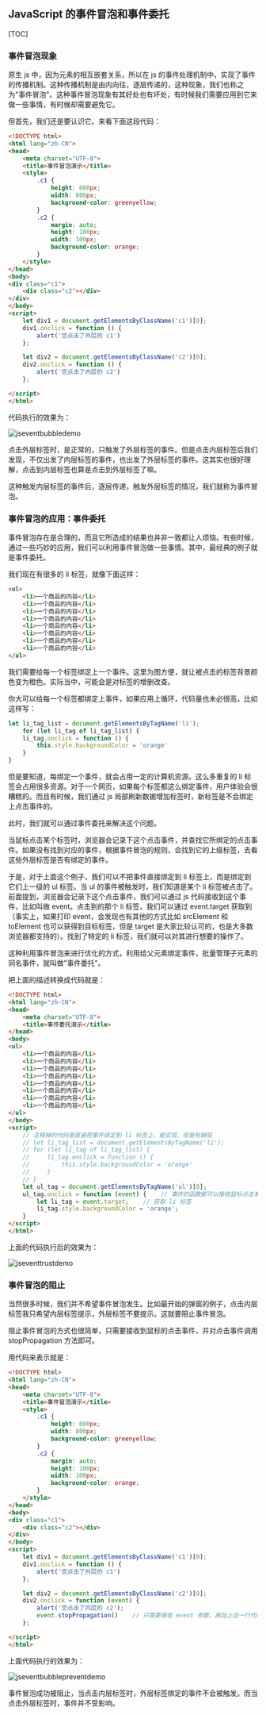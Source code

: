 ## JavaScript 的事件冒泡和事件委托

[TOC]

### 事件冒泡现象

原生 js 中，因为元素的相互嵌套关系，所以在 js 的事件处理机制中，实现了事件的传播机制。这种传播机制是由内向往，逐层传递的，这种现象，我们也称之为"事件冒泡"。这种事件冒泡现象有其好处也有坏处，有时候我们需要应用到它来做一些事情，有时候却需要避免它。

但首先，我们还是要认识它。来看下面这段代码：

```html
<!DOCTYPE html>
<html lang="zh-CN">
<head>
    <meta charset="UTF-8">
    <title>事件冒泡演示</title>
    <style>
        .c1 {
            height: 600px;
            width: 800px;
            background-color: greenyellow;
        }
        .c2 {
            margin: auto;
            height: 100px;
            width: 100px;
            background-color: orange;
        }
    </style>
</head>
<body>
<div class="c1">
    <div class="c2"></div>
</div>
</body>
<script>
    let div1 = document.getElementsByClassName('c1')[0];
    div1.onclick = function () {
        alert('您点击了外层的 c1')
    };

    let div2 = document.getElementsByClassName('c2')[0];
    div2.onclick = function () {
        alert('您点击了内层的 c2')
    };

</script>
</html>
```

代码执行的效果为：

![jseventbubbledemo](js-event-bubble.assets/jseventbubbledemo.gif)

点击外层标签时，是正常的，只触发了外层标签的事件。但是点击内层标签后我们发现，不仅出发了内层标签的事件，也出发了外层标签的事件。这其实也很好理解，点击到内层标签也算是点击到外层标签了嘛。

这种触发内层标签的事件后，逐层传递，触发外层标签的情况，我们就称为事件冒泡。

### 事件冒泡的应用：事件委托

事件冒泡存在是合理的，而且它所造成的结果也并非一致都让人烦恼。有些时候，通过一些巧妙的应用，我们可以利用事件冒泡做一些事情。其中，最经典的例子就是事件委托。

我们现在有很多的 li 标签，就像下面这样：

```html
<ul>
    <li>一个商品的内容</li>
    <li>一个商品的内容</li>
    <li>一个商品的内容</li>
    <li>一个商品的内容</li>
    <li>一个商品的内容</li>
    <li>一个商品的内容</li>
    <li>一个商品的内容</li>
    <li>一个商品的内容</li>
</ul>
```

我们需要给每一个标签绑定上一个事件。这里为图方便，就让被点击的标签背景颜色变为橙色。实际当中，可能会是对标签的增删改查。

你大可以给每一个标签都绑定上事件，如果应用上循环，代码量也未必很高，比如这样写：

```javascript
let li_tag_list = document.getElementsByTagName('li');
    for (let li_tag of li_tag_list) {
    li_tag.onclick = function () {
        this.style.backgroundColor = 'orange'
    }
}
```

但是要知道，每绑定一个事件，就会占用一定的计算机资源。这么多重复的 li 标签会占用很多资源。对于一个网页，如果每个标签都这么绑定事件，用户体验会很糟糕的。而且有时候，我们通过 js 局部刷新数据增加标签时，新标签是不会绑定上点击事件的。

此时，我们就可以通过事件委托来解决这个问题。

当鼠标点击某个标签时，浏览器会记录下这个点击事件，并查找它所绑定的点击事件。如果没有找到对应的事件，根据事件冒泡的规则，会找到它的上级标签，去看这些外层标签是否有绑定的事件。

于是，对于上面这个例子，我们可以不把事件直接绑定到 li 标签上，而是绑定到它们上一级的 ul 标签。当 ul 的事件被触发时，我们知道是某个 li 标签被点击了。前面提到，浏览器会记录下这个点击事件，我们可以通过 js 代码接收到这个事件，比如叫做 event。点击到的那个 li 标签，我们可以通过 event.target 获取到（事实上，如果打印 event，会发现也有其他的方式比如 srcElement 和 toElement 也可以获得到目标标签，但是 target 是大家比较认可的，也是大多数浏览器都支持的）。找到了特定的 li 标签，我们就可以对其进行想要的操作了。

这种利用事件冒泡来进行优化的方式，利用给父元素绑定事件，批量管理子元素的同名事件，就叫做"事件委托"。

把上面的描述转换成代码就是：

```html
<!DOCTYPE html>
<html lang="zh-CN">
<head>
    <meta charset="UTF-8">
    <title>事件委托演示</title>
</head>
<body>
<ul>
    <li>一个商品的内容</li>
    <li>一个商品的内容</li>
    <li>一个商品的内容</li>
    <li>一个商品的内容</li>
    <li>一个商品的内容</li>
    <li>一个商品的内容</li>
    <li>一个商品的内容</li>
    <li>一个商品的内容</li>
</ul>
</body>
<script>
    // 注释掉的代码是直接把事件绑定到 li 标签上，能实现，但是有缺陷
    // let li_tag_list = document.getElementsByTagName('li');
    // for (let li_tag of li_tag_list) {
    //     li_tag.onclick = function () {
    //         this.style.backgroundColor = 'orange'
    //     }
    // }
    let ul_tag = document.getElementsByTagName('ul')[0];
    ul_tag.onclick = function (event) {    // 事件的函数都可以接收鼠标点击事件作为参数
        let li_tag = event.target;    // 获取 li 标签
        li_tag.style.backgroundColor = 'orange';
    }
</script>
</html>
```

上面的代码执行后的效果为：

![jseventtrustdemo](js-event-bubble.assets/jseventtrustdemo.gif)

### 事件冒泡的阻止

当然很多时候，我们并不希望事件冒泡发生。比如最开始的弹窗的例子，点击内层标签我只希望内层标签提示，外层标签不要提示。这就要阻止事件冒泡。

阻止事件冒泡的方式也很简单，只需要接收到鼠标的点击事件，并对点击事件调用 stopPropagation 方法即可。

用代码来表示就是：

```html
<!DOCTYPE html>
<html lang="zh-CN">
<head>
    <meta charset="UTF-8">
    <title>事件冒泡演示</title>
    <style>
        .c1 {
            height: 600px;
            width: 800px;
            background-color: greenyellow;
        }
        .c2 {
            margin: auto;
            height: 100px;
            width: 100px;
            background-color: orange;
        }
    </style>
</head>
<body>
<div class="c1">
    <div class="c2"></div>
</div>
</body>
<script>
    let div1 = document.getElementsByClassName('c1')[0];
    div1.onclick = function () {
        alert('您点击了外层的 c1')
    };

    let div2 = document.getElementsByClassName('c2')[0];
    div2.onclick = function (event) {
        alert('您点击了内层的 c2');
        event.stopPropagation()    // 只需要接收 event 参数，再加上这一行代码即可阻止事件冒泡
    };

</script>
</html>
```

上面代码执行的效果为：

![jseventbubblepreventdemo](js-event-bubble.assets/jseventbubblepreventdemo.gif)

事件冒泡成功被阻止，当点击内层标签时，外层标签绑定的事件不会被触发。而当点击外层标签时，事件并不受影响。